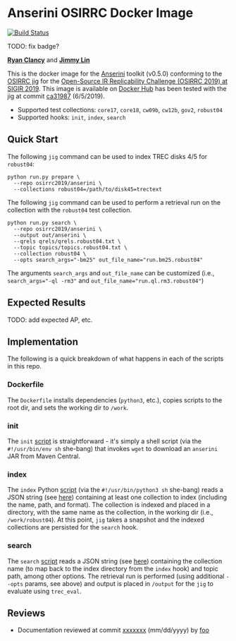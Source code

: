 # Anserini OSIRRC Docker Image

[![Build Status](https://travis-ci.com/osirrc/anserini-docker.svg?branch=master)](https://travis-ci.com/osirrc/anserini-docker)

TODO: fix badge?

[**Ryan Clancy**](https://github.com/r-clancy/) and [**Jimmy Lin**](https://github.com/lintool/)

This is the docker image for the [Anserini](http://anserini.io/) toolkit (v0.5.0) conforming to the [OSIRRC jig](https://github.com/osirrc/jig/) for the [Open-Source IR Replicability Challenge (OSIRRC 2019) at SIGIR 2019](https://osirrc.github.io/osirrc2019/).
This image is available on [Docker Hub](https://hub.docker.com/r/osirrc2019/anserini
) has been tested with the jig at commit [ca31987](https://github.com/osirrc/jig/commit/ca3198704795f2b6de8b78ed7a66bbdf1dccadb1) (6/5/2019).

+ Supported test collections: `core17`, `core18`, `cw09b`, `cw12b`, `gov2`, `robust04`
+ Supported hooks: `init`, `index`, `search`

## Quick Start

The following `jig` command can be used to index TREC disks 4/5 for `robust04`:

```
python run.py prepare \
  --repo osirrc2019/anserini \
  --collections robust04=/path/to/disk45=trectext
```

The following `jig` command can be used to perform a retrieval run on the collection with the `robust04` test collection.

```
python run.py search \
  --repo osirrc2019/anserini \
  --output out/anserini \
  --qrels qrels/qrels.robust04.txt \
  --topic topics/topics.robust04.txt \
  --collection robust04 \
  --opts search_args="-bm25" out_file_name="run.bm25.robust04"
```

The arguments `search_args` and `out_file_name` can be customized (i.e., `search_args="-ql -rm3"` and `out_file_name="run.ql.rm3.robust04"`)

## Expected Results

TODO: add expected AP, etc.

## Implementation

The following is a quick breakdown of what happens in each of the scripts in this repo.

### Dockerfile

The `Dockerfile` installs dependencies (`python3`, etc.), copies scripts to the root dir, and sets the working dir to `/work`.

### init

The `init` [script](init) is straightforward - it's simply a shell script (via the `#!/usr/bin/env sh` she-bang) that invokes `wget` to download an `anserini` JAR from Maven Central.

### index

The `index` Python [script](index) (via the `#!/usr/bin/python3 sh` she-bang) reads a JSON string (see [here](https://github.com/osirrc/jig#index)) containing at least one collection to index (including the name, path, and format).
The collection is indexed and placed in a directory, with the same name as the collection, in the working dir (i.e., `/work/robust04`).
At this point, `jig` takes a snapshot and the indexed collections are persisted for the `search` hook.

### search

The `search` [script](search) reads a JSON string (see [here](https://github.com/osirrc/jig#search)) containing the collection name (to map back to the index directory from the `index` hook) and topic path, among other options.
The retrieval run is performed (using additional `--opts` params, see above) and output is placed in `/output` for the `jig` to evaluate using `trec_eval`.


## Reviews

+ Documentation reviewed at commit [xxxxxxx](https://github.com/osirrc/anserini-docker/commit/xxxxx) (mm/dd/yyyy) by [foo](https://github.com/foo/)
